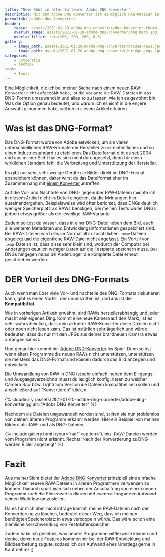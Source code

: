 ```yaml
---
title: "Neue RAWs in alter Software: Adobe DNG Konverter"
description: Mit dem Adobe DNG Konverter ist es möglich RAW-Dateien in ein standardisiertes Format umzuwandeln, sodass ältere Software mit diesen umgehen kann. In dem Artikel erkläre ich, wie das funktioniert.
permalink: /adobe-dng-konverter/
header:
    teaser: assets/2021-01-20-adobe-dng-converter/dng-konverter-thumb.jpg
    overlay_image: assets/2021-01-20-adobe-dng-converter/dng-hero.jpg
    overlay_filter: rgba(200, 200, 200, 0.6)
gallery:
    - image_path: assets/2021-01-20-adobe-dng-converter/bridge-raws.jpg
    - image_path: assets/2021-01-20-adobe-dng-converter/bridge-dngs.jpg
categories:
    - Fotografie
    - Technik 
tags:
    - Tools
---
```


Eine Möglichkeit, die ich bei meiner Suche nach einem neuen RAW-Konverter nicht aufgezählt habe, 
ist die Variante die RAW-Dateien in das DNG-Format umzuwandeln und alles so zu lassen, wie ich es gewohnt bin. 
Was die Option genau bedeutet, und warum ich es nicht in die engere Auswahl genommen habe, will ich in diesem Artikel erklären.

# Was ist das DNG-Format?

Das DNG-Format wurde von Adobe entwickelt, um die vielen unterschiedlichen RAW-Formate der Hersteller zu vereinheitlichen und so einen Industriestandard zu etablieren. 
Das Dateiformat gibt es seit 2004 und aus meiner Sicht hat es sich nicht durchgesetzt, denn für einen wirklichen Standard fehlt die Verbreitung und Unterstützung der Hersteller.

Es gibt nur sehr, sehr wenige Geräte die Bilder direkt im DNG-Format abspeichern können, daher wirst du das Dateiformat eher im Zusammenhang mit [einem Konverter][1] antreffen.

Auf die Vor- und Nachteile von DNG- gegenüber RAW-Dateien möchte ich in diesem Artikel nicht im Detail eingehen, da die Meinungen hier auseinandergehen. 
Beispielsweise wird öfter berichtet, dass DNGs deutlich weniger Speicherplatz als RAWs benötigen, bei meinen Tests waren DNGs jedoch etwas größer als die jeweilige RAW-Variante.

Zudem solltest du wissen, dass in einer DNG-Datei neben dem Bild, auch alle weiteren Metadaten und Entwicklungsinformationen gespeichert sind. 
Bei RAW-Dateien wird dies im Normalfall in zusätzlichen `.xmp`-Dateien abgelegt und die eigentliche RAW-Datei nicht angefasst. 
Ein Vorteil von `.xmp`-Dateien ist, dass diese sehr klein sind, wodurch der Computer bei Änderungen deutlich weniger Daten auf die Festplatte speichern muss. 
Bei DNGs hingegen muss bei Änderungen die komplette Datei erneut geschrieben werden.

# DER Vorteil des DNG-Formats

Auch wenn man über viele Vor- und Nachteile des DNG-Formats diskutieren kann, gibt es einen Vorteil, der unumstritten ist, und das ist die **Kompatibilität**.

Wie in vorherigen Artikeln erwähnt, sind RAWs herstellerabhängig und jeder macht sein eigenes Ding. 
Kommt eine neue Kamera auf den Markt, ist es sehr wahrscheinlich, dass dein aktueller RAW-Konverter diese Dateien nicht oder noch nicht lesen kann. 
Das ist natürlich sehr ärgerlich und würde bedeuten, dass du nur mit den JPGs aus deiner brandneuen Kamera etwas anfangen kannst.

Und genau hier kommt der [Adobe DNG-Konverter][1] ins Spiel. Denn selbst wenn ältere Programme die neuen RAWs nicht unterstützen, unterstützen sie meistens das DNG-Format und können dadurch das Bild anzeigen und entwickeln.

Die Umwandlung von RAW in DNG ist sehr einfach, neben dem Eingangs- und Ausgangsverzeichnis musst du lediglich konfigurieren zu welcher Camera Raw bzw. Lightroom Version die Dateien kompatibel sein sollen und anschließend auf "Konvertieren" klicken.

{% cloudinary /assets/2021-01-20-adobe-dng-converter/adobe-dng-konverter.jpg alt="Adobe DNG Konverter" %}

Nachdem die Dateien umgewandelt worden sind, sollten sie nun problemlos von deinem älteren Programm erkannt werden. Hier ein Beispiel von meinen Bildern als RAW- und als DNG-Dateien.

{% include gallery.html layout="half" caption="Links: RAW-Dateien werden vom Programm nicht erkannt. Rechts: Nach der Konvertierung zu DNG werden Bilder angezeigt" %}

# Fazit

Aus meiner Sicht bietet der [Adobe DNG Konverter][1] prinzipiell eine einfache Möglichkeit neuere RAW-Dateien in älteren Programmen verwenden zu können. 
Dadurch spart man sich neben der Anschaffung von einem neuen Programm auch die Einlernzeit in dieses und eventuell sogar den Aufwand seinen Workflow umzustellen.

Da es für mich aber nicht infrage kommt, meine RAW-Dateien nach der Konvertierung zu löschen, bedeutet dieser Weg, dass ich meinen benötigten Speicherplatz in etwa verdoppeln würde. 
Das wäre schon eine ziemliche Verschwendung von Festplattenspeicher.

Zudem habe ich gesehen, was neuere Programme mittlerweile können und denke, deren neue Features kommen mir bei der RAW-Entwicklung und Bildbearbeitung zugute, sodass ich den Aufwand eines Umstiegs gerne in Kauf nehme ;)

[1]: https://supportdownloads.adobe.com/detail.jsp?ftpID=6881
